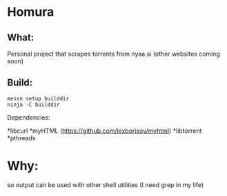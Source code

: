 # Homura

## What:
Personal project that scrapes torrents from nyaa.si (other websites coming soon)

## Build:
```
meson setup builddir
ninja -C builddir
```

Dependencies: 

*libcurl
*myHTML (https://github.com/lexborisov/myhtml)
*libtorrent
*pthreads

# Why:
so output can be used with other shell utilities (I need grep in my life)
